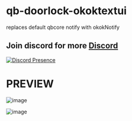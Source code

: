 # qb-doorlock-okoktextui
replaces default qbcore notify with okokNotify

## Join discord for more [Discord](https://discord.com/invite/eWBEM4eRD2)

[![Discord Presence](https://lanyard.cnrad.dev/api/703985319774650489)](https://discord.com/users/703985319774650489)

# PREVIEW

![image](https://github.com/kocaka14/qb-doorlock-okoktextui/assets/101359455/294579e4-b014-4041-89cb-54882ef49413)

![image](https://github.com/kocaka14/qb-doorlock-okoktextui/assets/101359455/cc942902-4784-4f40-95e8-c56c9ca81b31)
